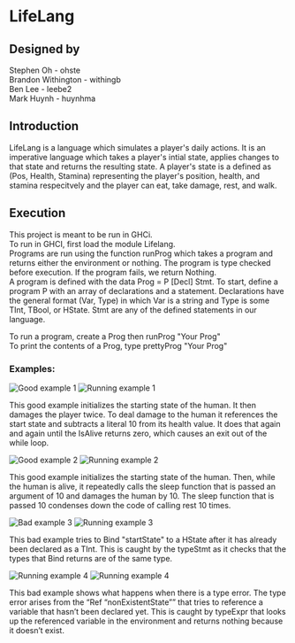 # LifeLang
## Designed by
Stephen Oh - ohste  
Brandon Withington - withingb  
Ben Lee - leebe2  
Mark Huynh - huynhma  

## Introduction
LifeLang is a language which simulates a player's daily actions. It is an imperative language which takes a player's intial state, applies changes to that state and returns the resulting state. A player's state is a defined as (Pos, Health, Stamina) representing the player's position, health, and stamina respecitvely and the player can eat, take damage, rest, and walk. 

## Execution
This project is meant to be run in GHCi.  
To run in GHCI, first load the module Lifelang.  
Programs are run using the function runProg which takes a program and returns either the environment or nothing. The program is type checked before execution. If the program fails, we return Nothing.  
A program is defined with the data Prog = P [Decl] Stmt. To start, define a program P with an array of declarations and a statement. 
Declarations have the general format (Var, Type) in which Var is a string and Type is some TInt, TBool, or HState. Stmt are any of the defined statements in our language.  
  
To run a program, create a Prog then runProg "Your Prog"  
To print the contents of a Prog, type prettyProg "Your Prog"  
  
### Examples:  
![Good example 1](https://imgur.com/gQNrQOQ.png)
![Running example 1](https://imgur.com/zJmmfE7.png)

This good example initializes the starting state of the human. It then damages the player twice. To deal damage to the human it references the start state and subtracts a literal 10 from its health value. It does that again and again until the IsAlive returns zero, which causes an exit out of the while loop.


![Good example 2](https://imgur.com/XHe5YP6.png)
![Running example 2](https://imgur.com/mbaR7hj.png)

This good example initializes the starting state of the human. Then, while the human is alive, it repeatedly calls the sleep function that is passed an argument of 10 and damages the human by 10. The sleep function that is passed 10 condenses down the code of calling rest 10 times.


![Bad example 3](https://imgur.com/LoL3JOK.png)
![Running example 3](https://imgur.com/XOAu6du.png)

This bad example tries to Bind "startState" to a HState after it has already been declared as a TInt. This is caught by the typeStmt as it checks that the types that Bind returns are of the same type.

![Running example 4](https://imgur.com/vsu2PwJ.png)
![Running example 4](https://imgur.com/7JbemSdpng)

This bad example shows what happens when there is a type error. The type error arises from the “Ref “nonExistentState”” that tries to reference a variable that hasn’t been declared yet. This is caught by typeExpr that looks up the referenced variable in the environment and returns nothing because it doesn’t exist.
